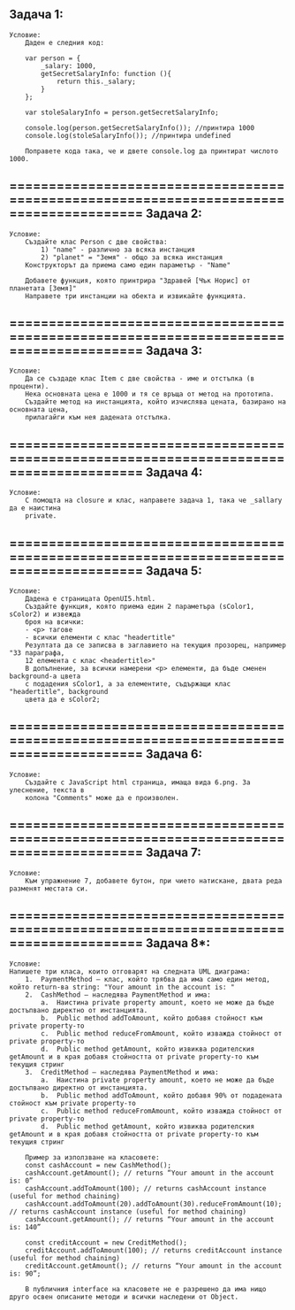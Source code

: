 ﻿Задача 1:
---------------------------------------------------------------------------------------
	Условие:
		Даден е следния код:

		var person = {
			_salary: 1000,
			getSecretSalaryInfo: function (){
				return this._salary;
			}
		};

		var stoleSalaryInfo = person.getSecretSalaryInfo;

		console.log(person.getSecretSalaryInfo()); //принтира 1000
		console.log(stoleSalaryInfo()); //принтира undefined

		Поправете кода така, че и двете console.log да принтират числото 1000.			
		
=======================================================================================
Задача 2:
---------------------------------------------------------------------------------------
	Условие: 
		Създайте клас Person с две свойства: 
			1) "name" - различно за всяка инстанция 
			2) "planet" = "Земя" - общо за всяка инстанция
		Конструкторът да приема само един параметър - "Name"

		Добавете функция, която принтрира "Здравей [Чък Норис] от планетата [Земя]"
		Направете три инстанции на обекта и извикайте функцията.

=======================================================================================
Задача 3: 
---------------------------------------------------------------------------------------
	Условие:
		Да се създаде клас Item с две свойства - име и отстъпка (в проценти).
		Нека основната цена е 1000 и тя се връща от метод на прототипа.
		Създайте метод на инстанцията, който изчислява цената, базирано на основната цена,
		прилагайги към нея дадената отстъпка.
	

=======================================================================================
Задача 4: 
---------------------------------------------------------------------------------------
	Условие: 
		С помощта на closure и клас, направете задача 1, така че _sallary да е наистина
		private.

=======================================================================================
Задача 5: 
---------------------------------------------------------------------------------------
	Условие:
		Дадена е страницата OpenUI5.html.
		Създайте функция, която приема един 2 параметъра (sColor1, sColor2) и извежда
		броя на всички:
		- <p> тагове
		- всички елементи с клас "headertitle"
		Резултата да се записва в заглавието на текущия прозорец, например "33 параграфа,
		12 елемента с клас <headertitle>"
		В допълнение, за всички намерени <p> елементи, да бъде сменен background-a цвета
		с подадения sColor1, а за елементите, съдържащи клас "headertitle", background
		цвета да е sColor2;


=======================================================================================
Задача 6: 
---------------------------------------------------------------------------------------
	Условие:
		Създайте с JavaScript html страница, имаща вида 6.png. За улеснение, текста в 
		колона "Comments" може да е произволен.				

=======================================================================================
Задача 7: 
---------------------------------------------------------------------------------------
	Условие:
		Към упражнение 7, добавете бутон, при чието натискане, двата реда разменят местата си.
	
=======================================================================================
Задача 8*: 
---------------------------------------------------------------------------------------
	Условие:
	Напишете три класа, които отговарят на следната UML диаграма: 
		1.	PaymentMethod – клас, който трябва да има само един метод, който return-ва string: "Your amount in the account is: "
		2.	CashMethod – наследява PaymentMethod и има:
			a.	Наистина private property amount, което не може да бъде достъпвано директно от инстанцията. 
			b.	Public method addToAmount, който добавя стойност към private property-то
			c.	Public method reduceFromAmount, който изважда стойност от private property-то
			d.	Public method getAmount, който извиква родителския getAmount и в края добавя стойността от private property-то към текущия стринг
		3.	CreditMethod – наследява PaymentMethod и има:
			a.	Наистина private property amount, което не може да бъде достъпвано директно от инстанцията. 
			b.	Public method addToAmount, който добавя 90% от подадената стойност към private property-то 
			c.	Public method reduceFromAmount, който изважда стойност от private property-то
			d.	Public method getAmount, който извиква родителския getAmount и в края добавя стойността от private property-то към текущия стринг

		Пример за използване на класовете:
		const cashAccount = new CashMethod();
		cashAccount.getAmount(); // returns “Your amount in the account is: 0”
		cashAccount.addToAmount(100); // returns cashAccount instance (useful for method chaining)
		cashAccount.addToAmount(20).addToAmount(30).reduceFromAmount(10); // returns cashAccount instance (useful for method chaining)
		cashAccount.getAmount(); // returns “Your amount in the account is: 140”

		const creditAccount = new CreditMethod();
		creditAccount.addToAmount(100); // returns creditAccount instance (useful for method chaining)
		creditAccount.getAmount(); // returns “Your amount in the account is: 90”;

		В публичния interface на класовете не е разрешено да има нищо друго освен описаните методи и всички наследени от Object.







